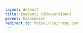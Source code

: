 ```yaml
---
layout: default
title: Englanti (Alkuperäinen)
parent: Käännökset
redirect_to: https://cairnrpg.com
---
```

